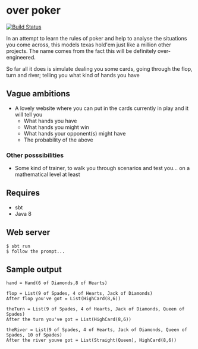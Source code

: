 # over poker

[![Build Status](https://travis-ci.org/quii/over-poker.svg?branch=master)](https://travis-ci.org/quii/over-poker)

In an attempt to learn the rules of poker and help to analyse the situations you come across, this models texas hold'em just like a million other projects. The name comes from the fact this will be definitely over-engineered.

So far all it does is simulate dealing you some cards, going through the flop, turn and river; telling you what kind of hands you have

## Vague ambitions

- A lovely website where you can put in the cards currently in play and it will tell you
  - What hands you have
  - What hands you might win
  - What hands your opponent(s) might have
  - The probability of the above

### Other posssibilities

- Some kind of trainer, to walk you through scenarios and test you... on a mathematical level at least

## Requires

- sbt
- Java 8

## Web server

    $ sbt run
    $ follow the prompt...

## Sample output

```
hand = Hand(6 of Diamonds,8 of Hearts)

flop = List(9 of Spades, 4 of Hearts, Jack of Diamonds)
After flop you've got = List(HighCard(8,6))

theTurn = List(9 of Spades, 4 of Hearts, Jack of Diamonds, Queen of Spades)
After the turn you've got = List(HighCard(8,6))

theRiver = List(9 of Spades, 4 of Hearts, Jack of Diamonds, Queen of Spades, 10 of Spades)
After the river youve got = List(Straight(Queen), HighCard(8,6))
```
